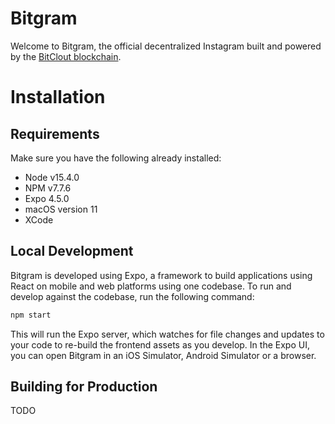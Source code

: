# Bitgram

Welcome to Bitgram, the official decentralized Instagram built and powered by the [BitClout blockchain](https://fixme).

# Installation
## Requirements
Make sure you have the following already installed:
* Node v15.4.0
* NPM v7.7.6
* Expo 4.5.0
* macOS version 11
* XCode

## Local Development

Bitgram is developed using Expo, a framework to build applications using React on mobile and web platforms using one codebase. To run and develop against the codebase, run the following command:
```bash
npm start
```
This will run the Expo server, which watches for file changes and updates to your code to re-build the frontend assets as you develop. In the Expo UI, you can open Bitgram in an iOS Simulator, Android Simulator or a browser.

## Building for Production
TODO
